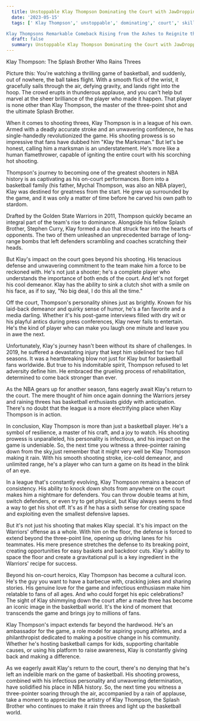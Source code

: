 ```yaml
---
  title: Unstoppable Klay Thompson Dominating the Court with JawDropping Skills 
  date: '2023-05-15'
  tags: [' Klay Thompson',' unstoppable',' dominating',' court',' skills

Klay Thompsons Remarkable Comeback Rising from the Ashes to Reignite the NBA ']
  draft: false
  summary: Unstoppable Klay Thompson Dominating the Court with JawDropping Skills 
---
```

  Klay Thompson: The Splash Brother Who Rains Threes

Picture this: You're watching a thrilling game of basketball, and suddenly, out of nowhere, the ball takes flight. With a smooth flick of the wrist, it gracefully sails through the air, defying gravity, and lands right into the hoop. The crowd erupts in thunderous applause, and you can't help but marvel at the sheer brilliance of the player who made it happen. That player is none other than Klay Thompson, the master of the three-point shot and the ultimate Splash Brother.

When it comes to shooting threes, Klay Thompson is in a league of his own. Armed with a deadly accurate stroke and an unwavering confidence, he has single-handedly revolutionized the game. His shooting prowess is so impressive that fans have dubbed him "Klay the Marksman." But let's be honest, calling him a marksman is an understatement. He's more like a human flamethrower, capable of igniting the entire court with his scorching hot shooting.

Thompson's journey to becoming one of the greatest shooters in NBA history is as captivating as his on-court performances. Born into a basketball family (his father, Mychal Thompson, was also an NBA player), Klay was destined for greatness from the start. He grew up surrounded by the game, and it was only a matter of time before he carved his own path to stardom.

Drafted by the Golden State Warriors in 2011, Thompson quickly became an integral part of the team's rise to dominance. Alongside his fellow Splash Brother, Stephen Curry, Klay formed a duo that struck fear into the hearts of opponents. The two of them unleashed an unprecedented barrage of long-range bombs that left defenders scrambling and coaches scratching their heads.

But Klay's impact on the court goes beyond his shooting. His tenacious defense and unwavering commitment to the team make him a force to be reckoned with. He's not just a shooter; he's a complete player who understands the importance of both ends of the court. And let's not forget his cool demeanor. Klay has the ability to sink a clutch shot with a smile on his face, as if to say, "No big deal, I do this all the time."

Off the court, Thompson's personality shines just as brightly. Known for his laid-back demeanor and quirky sense of humor, he's a fan favorite and a media darling. Whether it's his post-game interviews filled with dry wit or his playful antics during press conferences, Klay never fails to entertain. He's the kind of player who can make you laugh one minute and leave you in awe the next.

Unfortunately, Klay's journey hasn't been without its share of challenges. In 2019, he suffered a devastating injury that kept him sidelined for two full seasons. It was a heartbreaking blow not just for Klay but for basketball fans worldwide. But true to his indomitable spirit, Thompson refused to let adversity define him. He embraced the grueling process of rehabilitation, determined to come back stronger than ever.

As the NBA gears up for another season, fans eagerly await Klay's return to the court. The mere thought of him once again donning the Warriors jersey and raining threes has basketball enthusiasts giddy with anticipation. There's no doubt that the league is a more electrifying place when Klay Thompson is in action.

In conclusion, Klay Thompson is more than just a basketball player. He's a symbol of resilience, a master of his craft, and a joy to watch. His shooting prowess is unparalleled, his personality is infectious, and his impact on the game is undeniable. So, the next time you witness a three-pointer raining down from the sky,just remember that it might very well be Klay Thompson making it rain. With his smooth shooting stroke, ice-cold demeanor, and unlimited range, he's a player who can turn a game on its head in the blink of an eye.

In a league that's constantly evolving, Klay Thompson remains a beacon of consistency. His ability to knock down shots from anywhere on the court makes him a nightmare for defenders. You can throw double teams at him, switch defenders, or even try to get physical, but Klay always seems to find a way to get his shot off. It's as if he has a sixth sense for creating space and exploiting even the smallest defensive lapses.

But it's not just his shooting that makes Klay special. It's his impact on the Warriors' offense as a whole. With him on the floor, the defense is forced to extend beyond the three-point line, opening up driving lanes for his teammates. His mere presence stretches the defense to its breaking point, creating opportunities for easy baskets and backdoor cuts. Klay's ability to space the floor and create a gravitational pull is a key ingredient in the Warriors' recipe for success.

Beyond his on-court heroics, Klay Thompson has become a cultural icon. He's the guy you want to have a barbecue with, cracking jokes and sharing stories. His genuine love for the game and infectious enthusiasm make him relatable to fans of all ages. And who could forget his epic celebrations? The sight of Klay shimmying down the court after a made three has become an iconic image in the basketball world. It's the kind of moment that transcends the game and brings joy to millions of fans.

Klay Thompson's impact extends far beyond the hardwood. He's an ambassador for the game, a role model for aspiring young athletes, and a philanthropist dedicated to making a positive change in his community. Whether he's hosting basketball camps for kids, supporting charitable causes, or using his platform to raise awareness, Klay is constantly giving back and making a difference.

As we eagerly await Klay's return to the court, there's no denying that he's left an indelible mark on the game of basketball. His shooting prowess, combined with his infectious personality and unwavering determination, have solidified his place in NBA history. So, the next time you witness a three-pointer soaring through the air, accompanied by a rain of applause, take a moment to appreciate the artistry of Klay Thompson, the Splash Brother who continues to make it rain threes and light up the basketball world.
  